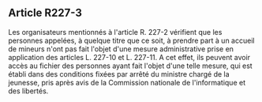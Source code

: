 ## Article R227-3

Les organisateurs mentionnés à l'article R. 227-2 vérifient que les personnes appelées, à quelque titre que
ce soit, à prendre part à un accueil de mineurs n'ont pas fait l'objet d'une mesure administrative prise en
application des articles L. 227-10 et L. 227-11. A cet effet, ils peuvent avoir accès au fichier des personnes
ayant fait l'objet d'une telle mesure, qui est établi dans des conditions fixées par arrêté du ministre chargé de
la jeunesse, pris après avis de la Commission nationale de l'informatique et des libertés.

